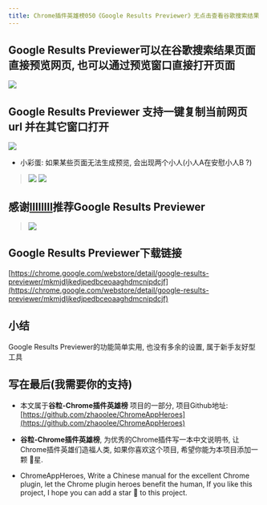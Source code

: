 ```yaml
---
title: Chrome插件英雄榜050《Google Results Previewer》无点击查看谷歌搜索结果
---
```

## Google Results Previewer可以在谷歌搜索结果页面直接预览网页, 也可以通过预览窗口直接打开页面

![](https://www.v2fy.com/asset/050_google_results_previewer/9219a092f0f4eb1c6f614c1667b316d1.gif)


##  Google Results Previewer 支持一键复制当前网页url 并在其它窗口打开
![](https://www.v2fy.com/asset/050_google_results_previewer/45f72c199292f270e9526aae32930086.gif)

- 小彩蛋: 如果某些页面无法生成预览, 会出现两个小人(小人A在安慰小人B ?)

> ![](https://www.v2fy.com/asset/050_google_results_previewer/f7c10def8f691e93270c24fdcb806318.png)
> ![](https://www.v2fy.com/asset/050_google_results_previewer/9c1b81bcd8cbf427ce2aa41c00917523.png)



## 感谢[lIIllIIl](https://github.com/lIIllIIl)推荐Google Results Previewer
> ![](https://www.v2fy.com/asset/050_google_results_previewer/3626d7354dca8fbc38c585f723216d41.png)


## Google Results Previewer下载链接


[https://chrome.google.com/webstore/detail/google-results-previewer/mkmjdljkedjpedbceoaaghdmcnipdcjf](https://chrome.google.com/webstore/detail/google-results-previewer/mkmjdljkedjpedbceoaaghdmcnipdcjf)


## 小结

Google Results Previewer的功能简单实用, 也没有多余的设置, 属于新手友好型工具


## 写在最后(我需要你的支持)

- 本文属于**谷粒-Chrome插件英雄榜** 项目的一部分, 项目Github地址: [https://github.com/zhaoolee/ChromeAppHeroes](https://github.com/zhaoolee/ChromeAppHeroes)

- **谷粒-Chrome插件英雄榜**, 为优秀的Chrome插件写一本中文说明书, 让Chrome插件英雄们造福人类, 如果你喜欢这个项目, 希望你能为本项目添加一颗 🌟星.

- ChromeAppHeroes, Write a Chinese manual for the excellent Chrome plugin, let the Chrome plugin heroes benefit the human, If you like this project, I hope you can add a star 🌟 to this project.
